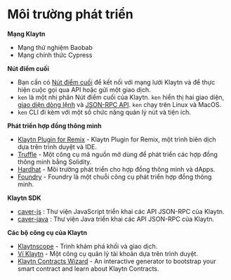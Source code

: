 # Môi trường phát triển

**Mạng Klaytn**

* Mạng thử nghiệm Baobab
* Mạng chính thức Cypress

**Nút điểm cuối**

* Bạn cần có [Nút điểm cuối](../installation-guide/deployment/endpoint-node/README.md) để kết nối với mạng lưới Klaytn và để thực hiện cuộc gọi qua API hoặc gửi một giao dịch.
* `ken` là một nhị phân Nút điểm cuối của Klaytn. `ken` hiển thị hai giao diện, [giao diện dòng lệnh](../installation-guide/deployment/endpoint-node/ken-cli-commands.md) và [JSON-RPC API](../dapp/json-rpc/). `ken` chạy trên Linux và MacOS.
* `ken` CLI đi kèm với một số chức năng quản lý nút và tiện ích.

**Phát triển hợp đồng thông minh**

* [Klaytn Plugin for Remix](https://ide.klaytn.foundation) - Klaytn Plugin for Remix, một trình biên dịch dựa trên trình duyệt và IDE.
* [Truffle](https://github.com/trufflesuite/truffle) - Một công cụ mã nguồn mở dùng để phát triển các hợp đồng thông minh bằng Solidity.
* [Hardhat](https://hardhat.org/hardhat-runner/docs/getting-started) - Môi trường phát triển cho hợp đồng thông minh và dApps.
* [Foundry](https://book.getfoundry.sh/) - Foundry là một chuỗi công cụ phát triển hợp đồng thông minh.

**Klaytn SDK**

* [caver-js](../dapp/sdk/caver-js/) : Thư viện JavaScript triển khai các API JSON-RPC của Klaytn.
* [caver-java](../dapp/sdk/caver-java/) : Thư viện Java triển khai các API JSON-RPC của Klaytn.

**Các bộ công cụ của Klaytn**

* [Klaytnscope](https://scope.klaytn.com/) - Trình khám phá khối và giao dịch.
* [Ví Klaytn](https://wallet.klaytn.com/) - Một công cụ quản lý tài khoản dựa trên trình duyệt.
* [Klaytn Contracts Wizard](https://wizard.klaytn.foundation/) - An interactive generator to bootstrap your smart contract and learn about Klaytn Contracts.
